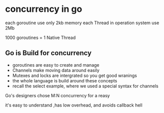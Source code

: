 # concurrency in go

each goroutine use only 2kb  memory
each Thread in operation system use 2Mb

1000 goroutines = 1 Native Thread

## Go is Build for concurrency

+ goroutines are easy to create and manage
+ Channels make moving data around easily
+ Mutexes and locks are intergrated so you get good wranings
+ the whole language is build around these concepts
+ recall the select example, where we used a special syntax for channels


Go's designers chose M:N concurrency for a reasy

it's easy to understand ,has low overhead, and avoids callback hell
